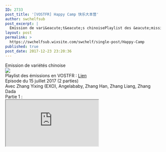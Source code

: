 ```yaml
---
ID: 2733
post_title: '[VOSTFR] Happy Camp 快乐大本营'
author: swchelfsub
post_excerpt: |
  Emission de vari&eacute;t&eacute;s chinoisePlaylist des &eacute;missions en VOSTFR : LienEpisode du 15 juillet 2017 (2 parties)Avec Zhang Yixing (EXO), Angelababy, Zhang Han, Zhang Liang, Zhang DadaPartie 1 :Partie 2 : Episode du 3 f&eacute;vrier 2018Avec Zhang Yixing (EXO), Yang Di, Gui Gui (Wu Ying Chieh) et 21 TRAINEES D'Idol Producer<img src="http://static.wixstatic.com/media/ce4b89_897785e186c441869e6e6f989bcdadff~mv2.jpg/v1/fill/w_639%2Ch_166/ce4b89_897785e186c441869e6e6f989bcdadff~mv2.jpg">
layout: post
permalink: >
  https://swchelfsub.wixsite.com/swchelf/single-post/Happy-Camp
published: true
post_date: 2017-12-23 23:20:36
---
```

<div><div>Emission de variétés chinoise</div><img src="https://united-subs.dearclouds.com/wp-content/uploads/2018/04/f2f6577893d5715340f8670ece5f5274.jpg"/><div>Playlist des émissions en VOSTFR : <a href="https://www.youtube.com/watch?v=1o-oEuPfVUk&amp;list=PLsgfhvvNUSSMhzX4WDBr_6yRFumogds4t">Lien</a></div><div>Episode du 15 juillet 2017 (2 parties)</div><div>Avec Zhang Yixing (EXO), Angelababy, Zhang Han, Zhang Liang, Zhang Dada</div><div>Partie 1 :</div><iframe src="https://www.youtube.com/embed/1o-oEuPfVUk"/><div>Partie 2 :</div><iframe src="https://www.youtube.com/embed/WWwpm4uJwhU"/><div>Episode du 3 février 2018</div><div>Avec Zhang Yixing (EXO), Yang Di, Gui Gui (Wu Ying Chieh) et 21 TRAINEES D'Idol Producer</div><iframe src="https://www.youtube.com/embed/LYc0_hnXcp4"/></div>
